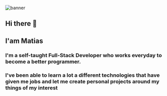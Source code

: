 ![banner](https://i.ibb.co/YfRMJR8/jj.jpg)

## Hi there 👋

## I'am Matias
### I'm a self-taught Full-Stack Developer who works everyday to become a better programmer. 
### I've been able to learn a lot a different technologies that have given me jobs and let me create personal projects around my things of my interest




